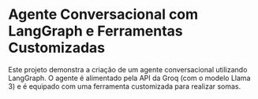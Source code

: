 # Agente Conversacional com LangGraph e Ferramentas Customizadas

Este projeto demonstra a criação de um agente conversacional utilizando LangGraph. O agente é alimentado pela API da Groq (com o modelo Llama 3) e é equipado com uma ferramenta customizada para realizar somas.
